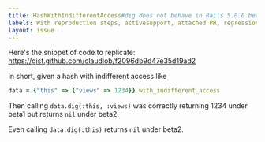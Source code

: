 ```yaml
---
title: HashWithIndifferentAccess#dig does not behave in Rails 5.0.0.beta2 as it did in beta1
labels: With reproduction steps, activesupport, attached PR, regression
layout: issue
---
```


Here's the snippet of code to replicate: https://gist.github.com/claudiob/f2096db9d47e35d19ad2

In short, given a hash with indifferent access like

``` ruby
data = {"this" => {"views" => 1234}}.with_indifferent_access
```

Then calling `data.dig(:this, :views)` was correctly returning 1234 under beta1 but returns `nil` under beta2.

Even calling `data.dig(:this)` returns `nil` under beta2.

